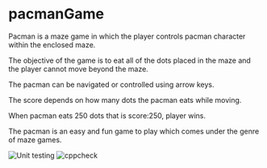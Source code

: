 # pacmanGame 
Pacman is a maze game in which the player controls pacman character within the enclosed maze. 

The objective of the game is to eat all of the dots placed in the maze and the player cannot move beyond the maze. 

The pacman can be navigated or controlled using arrow keys.

The score depends on how many dots the pacman eats while moving.

When pacman eats 250 dots that is score:250, player wins.

The pacman is an easy and fun game to play which comes under the genre of maze games.

![Unit testing](https://github.com/stepin105171/pacmanGame/workflows/Unit%20testing/badge.svg)
![cppcheck](https://github.com/stepin105171/pacmanGame/workflows/cppcheck/badge.svg)
